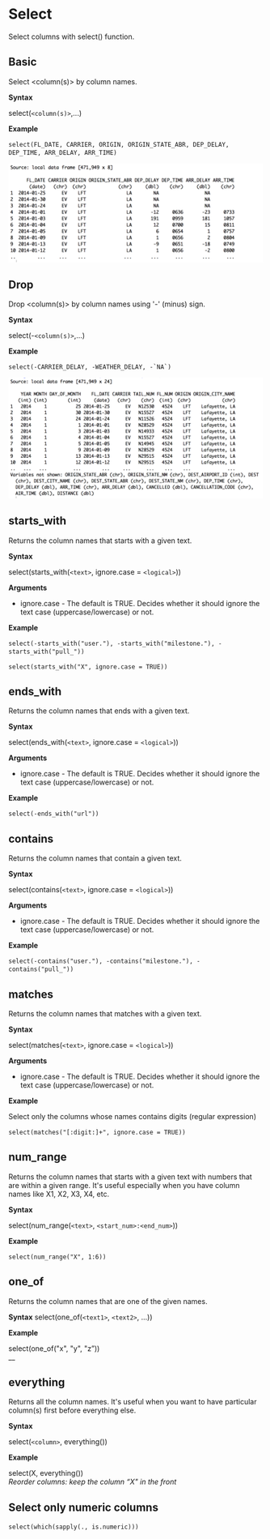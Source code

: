 # Select

Select columns with select() function. 

## Basic

Select <column(s)> by column names.

**Syntax**

select(```<column(s)>```,...)  

**Example**

```
select(FL_DATE, CARRIER, ORIGIN, ORIGIN_STATE_ABR, DEP_DELAY, DEP_TIME, ARR_DELAY, ARR_TIME)
```

![](flight-select1.png)

## Drop

Drop <column(s)> by column names using '-' (minus) sign.

**Syntax**

select(-```<column(s)>```,...)  

**Example**

```
select(-CARRIER_DELAY, -WEATHER_DELAY, -`NA`)
```

![](flight-select2.png)

## starts_with

Returns the column names that starts with a given text.

**Syntax**

select(starts_with(```<text>```, ignore.case = ```<logical>```))  

**Arguments**
- ignore.case - The default is TRUE. Decides whether it should ignore the text case (uppercase/lowercase) or not.


**Example**

```
select(-starts_with("user."), -starts_with("milestone."), -starts_with("pull_"))
```

```
select(starts_with("X", ignore.case = TRUE))
```

## ends_with

Returns the column names that ends with a given text.

**Syntax**

select(ends_with(```<text>```, ignore.case = ```<logical>```)) 

**Arguments**
- ignore.case - The default is TRUE. Decides whether it should ignore the text case (uppercase/lowercase) or not.

**Example**

```
select(-ends_with("url"))
```

## contains

Returns the column names that contain a given text.

**Syntax**

select(contains(```<text>```, ignore.case = ```<logical>```))  

**Arguments**
- ignore.case - The default is TRUE. Decides whether it should ignore the text case (uppercase/lowercase) or not.


**Example**

```
select(-contains("user."), -contains("milestone."), -contains("pull_"))
```

## matches

Returns the column names that matches with a given text.

**Syntax**

select(matches(```<text>```, ignore.case = ```<logical>```))  

**Arguments**

- ignore.case - The default is TRUE. Decides whether it should ignore the text case (uppercase/lowercase) or not.


**Example**

Select only the columns whose names contains digits (regular expression)

```
select(matches("[:digit:]+", ignore.case = TRUE))  
```

## num_range

Returns the column names that starts with a given text with numbers that are within a given range. It's useful especially when you have column names like X1, X2, X3, X4, etc.

**Syntax**

select(num_range(```<text>```, ```<start_num>:<end_num>```))  


**Example**

```
select(num_range("X", 1:6))
```

## one_of

Returns the column names that are one of the given names.

**Syntax**
select(one_of(```<text1>```, ```<text2>```, ...))  



**Example**

select(one_of("x", "y", "z”))  
__  


## everything

Returns all the column names. It's useful when you want to have particular column(s) first before everything else.  

**Syntax**

select(```<column>```, everything())  


**Example**

select(X, everything())  
_Reorder columns: keep the column “X" in the front_  


## Select only numeric columns 

```
select(which(sapply(., is.numeric)))
```